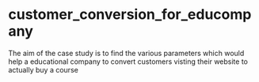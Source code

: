 # customer_conversion_for_educompany
The aim of the case study is to find the various parameters which would help a educational company to convert customers visting their website to actually buy a course
